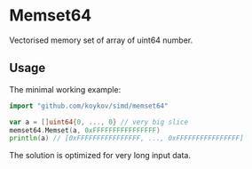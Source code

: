 # Memset64

Vectorised memory set of array of uint64 number.

## Usage

The minimal working example:
```go
import "github.com/koykov/simd/memset64"

var a = []uint64{0, ..., 0} // very big slice
memset64.Memset(a, 0xFFFFFFFFFFFFFFFF)
println(a) // [0xFFFFFFFFFFFFFFFF, ..., 0xFFFFFFFFFFFFFFFF]
```

The solution is optimized for very long input data.
